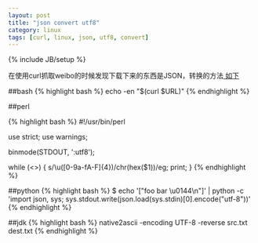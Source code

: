 ```yaml
---
layout: post
title: "json convert utf8"
category: linux
tags: [curl, linux, json, utf8, convert]
---
```

{% include JB/setup %}

在使用curl抓取weibo的时候发现下载下来的东西是JSON，转换的方法[ 如下 ]( http://stackoverflow.com/questions/8795702/how-to-convert-uxxxx-unicode-to-utf-8-using-console-tools-in-nix )

##bash
{% highlight bash %}
echo -en "$(curl $URL)"
{% endhighlight %}

##perl

{% highlight bash %}
#!/usr/bin/perl

use strict;
use warnings;

binmode(STDOUT, ':utf8');

while (<>) {
    s/\\u([0-9a-fA-F]{4})/chr(hex($1))/eg;
    print;
}
{% endhighlight %}


##python
{% highlight bash %}
$ echo '["foo bar \u0144\n"]' | python -c 'import json, sys; sys.stdout.write(json.load(sys.stdin)[0].encode("utf-8"))'
{% endhighlight %}

##jdk
{% highlight bash %}
native2ascii -encoding UTF-8 -reverse src.txt dest.txt
{% endhighlight %}


